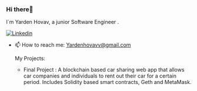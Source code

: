 ### Hi there👋

I`m Yarden Hovav, a junior Software Engineer .

[![Linkedin](https://img.shields.io/badge/Linkedin-0e76a8?style=for-the-badge&logo=Linkedin&logoColor=white)](https://www.linkedin.com/)

- 📫 How to reach me: Yardenhovavv@gmail.com

  My Projects:
  - Final Project : A blockchain based car sharing web app that allows car companies and individuals to rent out their car for a certain 
    period.
    Includes Solidity based smart contracts, Geth and MetaMask.


<!--
**yardenho/Yardenho** is a ✨ _special_ ✨ repository because its `README.md` (this file) appears on your GitHub profile.

Here are some ideas to get you started:

- 🔭 I’m currently working on ...
- 🌱 I’m currently learning ...
- 👯 I’m looking to collaborate on ...
- 🤔 I’m looking for help with ...
- 💬 Ask me about ...
- 📫 How to reach me: ...
- 😄 Pronouns: ...
- ⚡ Fun fact: ...
-->


